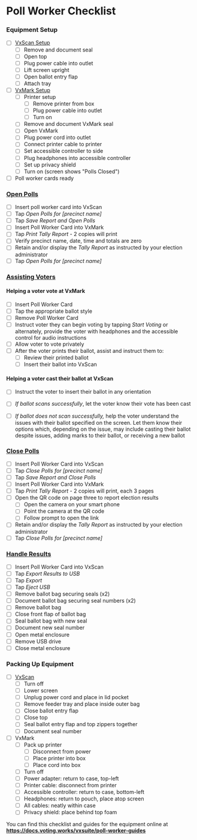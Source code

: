 # Poll Worker Checklist

### Equipment Setup

* [ ] [VxScan Setup](setting-up-and-opening-polls/vxscan-setup.md)
  * [ ] Remove and document seal
  * [ ] Open top
  * [ ] Plug power cable into outlet
  * [ ] Lift screen upright
  * [ ] Open ballot entry flap
  * [ ] Attach tray
* [ ] [VxMark Setup](setting-up-and-opening-polls/vxmark.md)
  * [ ] Printer setup
    * [ ] Remove printer from box
    * [ ] Plug power cable into outlet
    * [ ] Turn on
  * [ ] Remove and document VxMark seal
  * [ ] Open VxMark
  * [ ] Plug power cord into outlet
  * [ ] Connect printer cable to printer
  * [ ] Set accessible controller to side
  * [ ] Plug headphones into accessible controller
  * [ ] Set up privacy shield
  * [ ] Turn on (screen shows "Polls Closed")
* [ ] Poll worker cards ready

### [Open Polls](setting-up-and-opening-polls/opening-polls.md)

* [ ] Insert poll worker card into VxScan
* [ ] Tap _Open Polls for \[precinct name]_
* [ ] Tap _Save Report and Open Polls_
* [ ] Insert Poll Worker Card into VxMark
* [ ] Tap _Print Tally Report -_ 2 copies will print
* [ ] Verify precinct name, date, time and totals are zero
* [ ] Retain and/or display the _Tally Report_ as instructed by your election administrator
* [ ] Tap _Open Polls for \[precinct name]_

### [Assisting Voters](checklist.md#assisting-voters)

#### Helping a voter vote at VxMark

* [ ] Insert Poll Worker Card
* [ ] Tap the appropriate ballot style
* [ ] Remove Poll Worker Card
* [ ] Instruct voter they can begin voting by tapping _Start Voting_ or alternately, provide the voter with headphones and the accessible control for audio instructions
* [ ] Allow voter to vote privately
* [ ] After the voter prints their ballot, assist and instruct them to:
  * [ ] Review their printed ballot
  * [ ] Insert their ballot into VxScan

#### **Helping a voter cast their ballot at VxScan**

* [ ] Instruct the voter to insert their ballot in any orientation
* [ ] _If ballot scans successfully_, let the voter know their vote has been cast
*   [ ] _If ballot does not scan successfully,_ help the voter understand the issues with their ballot specified on the screen. Let them know their options which, depending on the issue, may include casting their ballot despite issues, adding marks to their ballot, or receiving a new ballot



### [Close Polls](checklist.md#close-polls)

* [ ] Insert Poll Worker Card into VxScan
* [ ] Tap _Close Polls for \[precinct name]_
* [ ] Tap _Save Report and Close Polls_
* [ ] Insert Poll Worker Card into VxMark
* [ ] Tap _Print Tally Report -_ 2 copies will print, each 3 pages
* [ ] Open the QR code on page three to report election results
  * [ ] Open the camera on your smart phone
  * [ ] Point the camera at the QR code
  * [ ] Follow prompt to open the link&#x20;
* [ ] Retain and/or display the _Tally Report_ as instructed by your election administrator
* [ ] Tap _Close Polls for \[precinct name]_

### [Handle Results](closing-polls-and-packing-up/handling-results-and-packing-up-vxscan.md)

* [ ] Insert Poll Worker Card into VxScan
* [ ] Tap _Export Results to USB_
* [ ] Tap _Export_
* [ ] Tap _Eject USB_
* [ ] Remove ballot bag securing seals (x2)
* [ ] Document ballot bag securing seal numbers (x2)
* [ ] Remove ballot bag
* [ ] Close front flap of ballot bag
* [ ] Seal ballot bag with new seal
* [ ] Document new seal number
* [ ] Open metal enclosure
* [ ] Remove USB drive
* [ ] Close metal enclosure

### Packing Up Equipment

* [ ] [VxScan](closing-polls-and-packing-up/handling-results-and-packing-up-vxscan.md#cleaning-up)
  * [ ] Turn off
  * [ ] Lower screen
  * [ ] Unplug power cord and place in lid pocket
  * [ ] Remove feeder tray and place inside outer bag
  * [ ] Close ballot entry flap
  * [ ] Close top
  * [ ] Seal ballot entry flap and top zippers together
  * [ ] Document seal number
* [ ] VxMark
  * [ ] Pack up printer
    * [ ] Disconnect from power
    * [ ] Place printer into box
    * [ ] Place cord into box
  * [ ] Turn off
  * [ ] Power adapter: return to case, top-left
  * [ ] Printer cable: disconnect from printer
  * [ ] Accessible controller: return to case, bottom-left
  * [ ] Headphones: return to pouch, place atop screen
  * [ ] All cables: neatly within case
  * [ ] Privacy shield: place behind top foam

You can find this checklist and guides for the equipment online at **https://docs.voting.works/vxsuite/poll-worker-guides**
